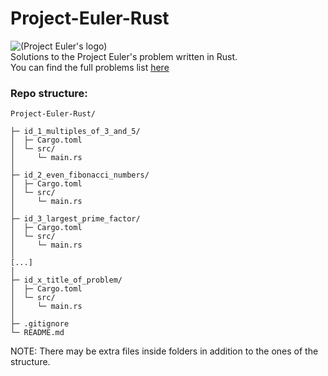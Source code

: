 # Project-Euler-Rust
![(Project Euler's logo)](https://i.warosu.org/data/sci/img/0075/54/1443403438386.png)  
Solutions to the Project Euler's problem written in Rust.  
You can find the full problems list [here](https://projecteuler.net/archives)  

### Repo structure:  
```
Project-Euler-Rust/

├─ id_1_multiples_of_3_and_5/
│  ├─ Cargo.toml
│  └─ src/
│     └─ main.rs
│
├─ id_2_even_fibonacci_numbers/
│  ├─ Cargo.toml
│  └─ src/
│     └─ main.rs
│
├─ id_3_largest_prime_factor/
│  ├─ Cargo.toml
│  └─ src/
│     └─ main.rs
│
[...]
│
├─ id_x_title_of_problem/
│  ├─ Cargo.toml
│  └─ src/
│     └─ main.rs
│
├─ .gitignore
└─ README.md
```
NOTE: There may be extra files inside folders in addition to the ones of the structure.
